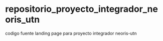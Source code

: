 # repositorio_proyecto_integrador_neoris_utn
codigo fuente landing page para proyecto integrador neoris-utn
